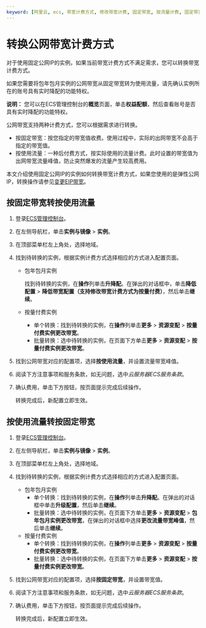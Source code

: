 ```yaml
---
keyword: [阿里云, ecs, 带宽计费方式, 修改带宽计费, 固定带宽, 按流量计费, 固定带宽转按量, 带宽按量转固定]
---
```


# 转换公网带宽计费方式

对于使用固定公网IP的实例，如果当前带宽计费方式不满足需求，您可以转换带宽计费方式。

如果您需要将包年包月实例的公网带宽从固定带宽转为使用流量，请先确认实例所在的账号具有实时降配的功能特权。

**说明：** 您可以在ECS管理控制台的**概览**页面，单击**权益配额**，然后查看账号是否具有实时降配的功能特权。

公网带宽支持两种计费方式，您可以根据需求进行转换。

-   按固定带宽：按您指定的带宽值收费。使用过程中，实际的出网带宽不会高于指定的带宽值。
-   按使用流量：一种后付费方式，按实际使用的流量计费。此时设置的带宽值为出网带宽流量峰值，防止突然爆发的流量产生较高费用。

本文介绍使用固定公网IP的实例如何转换带宽计费方式，如果您使用的是弹性公网IP，转换操作请参见[变更EIP带宽](/cn.zh-CN/实例/升降配实例/变更EIP带宽.md)。

## 按固定带宽转按使用流量

1.  登录[ECS管理控制台](https://ecs.console.aliyun.com)。

2.  在左侧导航栏，单击**实例与镜像** \> **实例**。

3.  在顶部菜单栏左上角处，选择地域。

4.  找到待转换的实例，根据实例计费方式选择相应的方式进入配置页面。

    -   包年包月实例

        找到待转换的实例，在**操作**列单击**升降配**。在弹出的对话框中，单击**降低配置** \> **降低带宽配置（支持修改带宽计费方式为按量付费）**，然后单击**继续**。

    -   按量付费实例
        -   单个转换：找到待转换的实例，在**操作**列单击**更多** \> **资源变配** \> **按量付费实例更改带宽**。
        -   批量转换：选中待转换的实例，在页面下方单击**更多** \> **资源变配** \> **按量付费实例更改带宽**。
5.  找到公网带宽对应的配置项，选择**按使用流量**，并设置流量带宽峰值。

6.  阅读下方注意事项和服务条款，如无问题，选中*云服务器ECS服务条款*。

7.  确认费用，单击下方按钮，按页面提示完成后续操作。

    转换完成后，新配置立即生效。


## 按使用流量转按固定带宽

1.  登录[ECS管理控制台](https://ecs.console.aliyun.com)。

2.  在左侧导航栏，单击**实例与镜像** \> **实例**。

3.  在顶部菜单栏左上角处，选择地域。

4.  找到待转换的实例，根据实例计费方式选择相应的方式进入配置页面。

    -   包年包月实例
        -   单个转换：找到待转换的实例，在**操作**列单击**升降配**。在弹出的对话框中单击**升级配置**，然后单击**继续**。
        -   批量转换：选中待转换的实例，在页面下方单击**更多** \> **资源变配** \> **包年包月实例更改带宽**，在弹出的对话框中选择**更改流量带宽峰值**，然后单击**继续**。
    -   按量付费实例
        -   单个转换：找到待转换的实例，在**操作**列单击**更多** \> **资源变配** \> **按量付费实例更改带宽**。
        -   批量转换：选中待转换的实例，在页面下方单击**更多** \> **资源变配** \> **按量付费实例更改带宽**。
5.  找到公网带宽对应的配置项，选择**按固定带宽**，并设置带宽值。

6.  阅读下方注意事项和服务条款，如无问题，选中*云服务器ECS服务条款*。

7.  确认费用，单击下方按钮，按页面提示完成后续操作。

    转换完成后，新配置立即生效。


